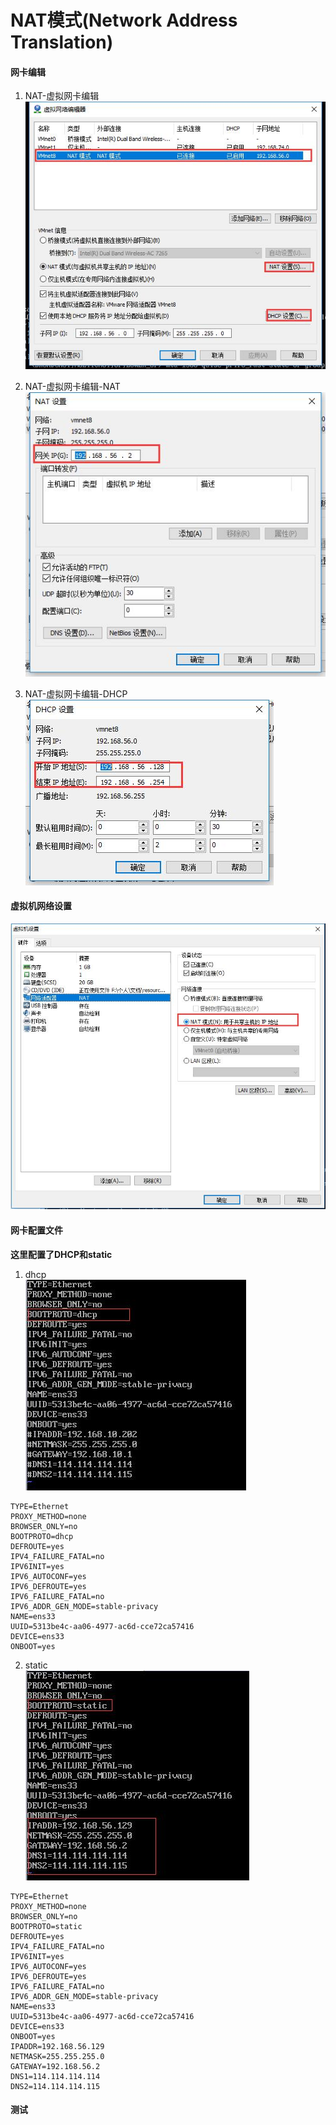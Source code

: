 # NAT模式(Network Address Translation)
#### 网卡编辑
1. NAT-虚拟网卡编辑  
![NAT-虚拟网卡编辑](./image/NAT-虚拟网卡编辑.jpg)  

2. NAT-虚拟网卡编辑-NAT  
![NAT-虚拟网卡编辑-NAT](./image/NAT-虚拟网卡编辑-NAT.jpg)  

3. NAT-虚拟网卡编辑-DHCP  
![NAT-虚拟网卡编辑-DHCP](./image/NAT-虚拟网卡编辑-DHCP.jpg)    

#### 虚拟机网络设置  
![NAT-虚拟机网络模式设置](./image/NAT-虚拟机网络设置.jpg) 

#### 网卡配置文件
**这里配置了DHCP和static**  
1. dhcp    
![NAT-网卡配置文件-dhcp](./image/NAT-网卡配置文件-dhcp.jpg)  

```
TYPE=Ethernet
PROXY_METHOD=none
BROWSER_ONLY=no
BOOTPROTO=dhcp
DEFROUTE=yes
IPV4_FAILURE_FATAL=no
IPV6INIT=yes
IPV6_AUTOCONF=yes
IPV6_DEFROUTE=yes
IPV6_FAILURE_FATAL=no
IPV6_ADDR_GEN_MODE=stable-privacy
NAME=ens33
UUID=5313be4c-aa06-4977-ac6d-cce72ca57416
DEVICE=ens33
ONBOOT=yes
```
2. static  
![NAT-网卡配置文件-static](./image/NAT-网卡配置文件-static.jpg)  

```
TYPE=Ethernet
PROXY_METHOD=none
BROWSER_ONLY=no
BOOTPROTO=static
DEFROUTE=yes
IPV4_FAILURE_FATAL=no
IPV6INIT=yes
IPV6_AUTOCONF=yes
IPV6_DEFROUTE=yes
IPV6_FAILURE_FATAL=no
IPV6_ADDR_GEN_MODE=stable-privacy
NAME=ens33
UUID=5313be4c-aa06-4977-ac6d-cce72ca57416
DEVICE=ens33
ONBOOT=yes
IPADDR=192.168.56.129
NETMASK=255.255.255.0
GATEWAY=192.168.56.2
DNS1=114.114.114.114
DNS2=114.114.114.115
```

#### 测试